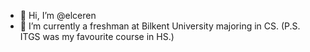 - 👋 Hi, I’m @elceren
- 🌱 I’m currently a freshman at Bilkent University majoring in CS. (P.S. ITGS was my favourite course in HS.) 

<!---
elceren/elceren is a ✨ special ✨ repository because its `README.md` (this file) appears on your GitHub profile.
You can click the Preview link to take a look at your changes.
--->
